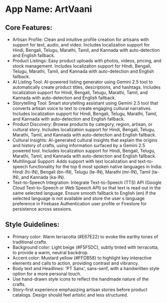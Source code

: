 # **App Name**: ArtVaani

## Core Features:

- Artisan Profile: Clean and intuitive profile creation for artisans with support for text, audio, and video. Includes localization support for Hindi, Bengali, Telugu, Marathi, Tamil, and Kannada with auto-detection and English fallback.
- Product Listings: Easy product uploads with photos, videos, pricing, and stock management. Includes localization support for Hindi, Bengali, Telugu, Marathi, Tamil, and Kannada with auto-detection and English fallback.
- AI Listing Tool: AI-powered listing generator using Gemini 2.5 tool to automatically create product titles, descriptions, and hashtags. Includes localization support for Hindi, Bengali, Telugu, Marathi, Tamil, and Kannada with auto-detection and English fallback.
- Storytelling Tool: Smart storytelling assistant using Gemini 2.5 tool that converts artisan voice to text to create engaging cultural narratives. Includes localization support for Hindi, Bengali, Telugu, Marathi, Tamil, and Kannada with auto-detection and English fallback.
- Product Discovery: Browse products by category, region, artisan, or cultural story. Includes localization support for Hindi, Bengali, Telugu, Marathi, Tamil, and Kannada with auto-detection and English fallback.
- Cultural Insights: AI-generated cultural insights that explain the origins and history of crafts, using information surfaced by a Gemini 2.5 powered tool. Includes localization support for Hindi, Bengali, Telugu, Marathi, Tamil, and Kannada with auto-detection and English fallback.
- Multilingual Support: Adds support with text localization and text-to-speech functionality for the top 6 most spoken native languages in India: Hindi (hi-IN), Bengali (bn-IN), Telugu (te-IN), Marathi (mr-IN), Tamil (ta-IN), and Kannada (ka-IN).
- Text-to-Speech Integration: Integrate Text-to-Speech (TTS) API (Google Cloud Text-to-Speech or Web Speech API) so that text is read out in the same selected language. Ensure smooth fallback to English (en) if the selected language is not available and store the user																																																																																																																																																																 s language preference in Firebase Authentication user profile or Firestore for persistence across sessions.

## Style Guidelines:

- Primary color: Warm terracotta (#E67E22) to evoke the earthy tones of traditional crafts.
- Background color: Light beige (#F5F5DC), subtly tinted with terracotta, to provide a warm, neutral backdrop.
- Accent color: Mustard yellow (#FFDB58) to highlight key interactive elements and calls to action, providing contrast and vibrancy.
- Body text and Headlines: 'PT Sans', sans-serif, with a handwritten style option for a more personal touch.
- Use hand-drawn style icons to reflect the handmade nature of the crafts.
- Story-first experience emphasizing artisan stories before product catalogs. Design should feel artistic and less structured.